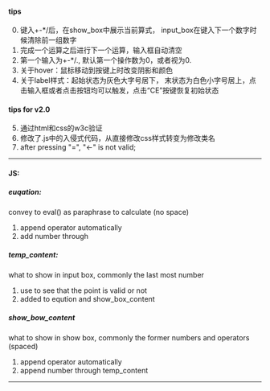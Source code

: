 #### tips
0. 键入+-*/后，在show_box中展示当前算式， input_box在键入下一个数字时候清除前一组数字
1. 完成一个运算之后进行下一个运算，输入框自动清空
2. 第一个输入为+-*/., 默认第一个操作数为0，或者视为0. 
3. 关于hover：鼠标移动到按键上时改变阴影和颜色
4. 关于label样式：起始状态为灰色大字号居下， 末状态为白色小字号居上，点击输入框或者点击按钮均可以触发，点击“CE”按键恢复初始状态

#### tips for v2.0
5. 通过html和css的w3c验证
6. 修改了.js中的入侵式代码，从直接修改css样式转变为修改类名
7. after pressing "=", "<-" is not valid;
---
#### JS:
##### euqation:
convey to eval() as paraphrase to calculate (no space)
1.  append operator automatically
2.  add number through 
##### temp_content:  
what to show in input box, commonly the last most number
1. use to see that the point is valid or not
2. added to eqution and show_box_content
##### show_bow_content

what to show in show box, commonly the former numbers and operators (spaced)
1. append  operator automatically
2. append number through temp_content
---
